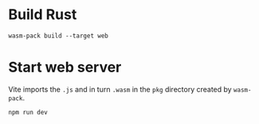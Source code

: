 # Build Rust
```
wasm-pack build --target web
```

# Start web server

Vite imports the `.js` and in turn `.wasm` in the `pkg` directory
created by `wasm-pack`.

```
npm run dev
```
